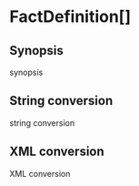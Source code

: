 # FactDefinition[]

## Synopsis

synopsis

## String conversion

string conversion

## XML conversion

XML conversion

